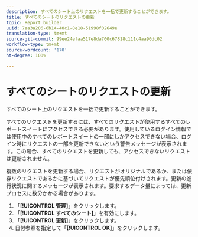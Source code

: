 ```yaml
---
description: すべてのシート上のリクエストを一括で更新することができます。
title: すべてのシートのリクエストの更新
topic: Report builder
uuid: 7aa3a206-6b14-40c1-8e18-51998f02649e
translation-type: tm+mt
source-git-commit: 99ee24efaa517e8da700c67818c111c4aa90dc02
workflow-type: tm+mt
source-wordcount: '170'
ht-degree: 100%

---
```



# すべてのシートのリクエストの更新

すべてのシート上のリクエストを一括で更新することができます。

すべてのリクエストを更新するには、すべてのリクエストが使用するすべてのレポートスイートにアクセスできる必要があります。使用しているログイン情報では使用中のすべてのレポートスイートの一部にしかアクセスできない場合、ログイン時にリクエストの一部を更新できないという警告メッセージが表示されます。この場合、すべてのリクエストを更新しても、アクセスできないリクエストは更新されません。

複数のリクエストを更新する場合、リクエストがオリジナルであるか、または依存リクエストであるかに基づいてリクエストが優先順位付けされます。更新の進行状況に関するメッセージが表示されます。要求するデータ量によっては、更新プロセスに数分かかる場合があります。

1. 「**[!UICONTROL 管理]**」をクリックします。
1. 「**[!UICONTROL すべてのシート]**」を有効にします。
1. 「**[!UICONTROL 更新]**」をクリックします。
1. 日付参照を指定して「**[!UICONTROL OK]**」をクリックします。
